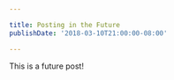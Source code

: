 ```yaml
---

title: Posting in the Future
publishDate: '2018-03-10T21:00:00-08:00'

---
```


This is a future post!
